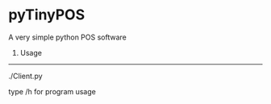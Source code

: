 pyTinyPOS
===============
A very simple python POS software

1) Usage
-------------
./Client.py

type /h for program usage

